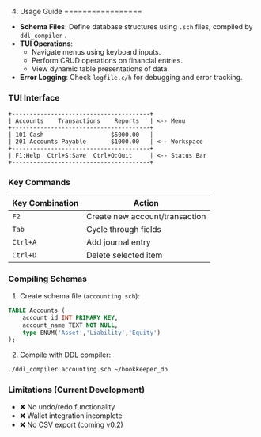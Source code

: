 4. Usage Guide
=================

- **Schema Files**: Define database structures using `.sch` files, compiled by `ddl_compiler` .  
- **TUI Operations**:  
  - Navigate menus using keyboard inputs.  
  - Perform CRUD operations on financial entries.  
  - View dynamic table presentations of data.  
- **Error Logging**: Check `logfile.c/h` for debugging and error tracking.  



### TUI Interface
```
+---------------------------------------+
| Accounts    Transactions    Reports   | <-- Menu
+---------------------------------------+
| 101 Cash                   $5000.00   | 
| 201 Accounts Payable       $1000.00   | <-- Workspace
+---------------------------------------+
| F1:Help  Ctrl+S:Save  Ctrl+Q:Quit     | <-- Status Bar
+---------------------------------------+
```

### Key Commands
| Key Combination       | Action                          |
|-----------------------|---------------------------------|
| `F2`                  | Create new account/transaction  |
| `Tab`                 | Cycle through fields            |
| `Ctrl+A`              | Add journal entry               |
| `Ctrl+D`              | Delete selected item            |

### Compiling Schemas
1. Create schema file (`accounting.sch`):
```sql
TABLE Accounts (
    account_id INT PRIMARY KEY,
    account_name TEXT NOT NULL,
    type ENUM('Asset','Liability','Equity')
);
```

2. Compile with DDL compiler:
```bash
./ddl_compiler accounting.sch ~/bookkeeper_db
```

### Limitations (Current Development)
- ❌ No undo/redo functionality
- ❌ Wallet integration incomplete
- ❌ No CSV export (coming v0.2)
